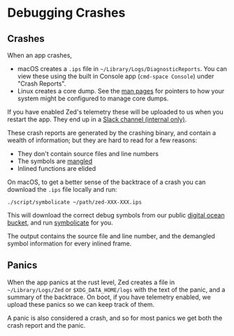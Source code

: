 # Debugging Crashes

## Crashes

When an app crashes,

- macOS creates a `.ips` file in `~/Library/Logs/DiagnosticReports`. You can view these using the built in Console app (`cmd-space Console`) under "Crash Reports".
- Linux creates a core dump. See the [man pages](https://man7.org/linux/man-pages/man5/core.5.html) for pointers to how your system might be configured to manage core dumps.

If you have enabled Zed's telemetry these will be uploaded to us when you restart the app. They end up in a [Slack channel (internal only)](https://zed-industries.slack.com/archives/C04S6T1T7TQ).

These crash reports are generated by the crashing binary, and contain a wealth of information; but they are hard to read for a few reasons:

- They don't contain source files and line numbers
- The symbols are [mangled](https://doc.rust-lang.org/rustc/symbol-mangling/index.html)
- Inlined functions are elided

On macOS, to get a better sense of the backtrace of a crash you can download the `.ips` file locally and run:

```
./script/symbolicate ~/path/zed-XXX-XXX.ips
```

This will download the correct debug symbols from our public [digital ocean bucket](https://zed-debug-symbols.nyc3.digitaloceanspaces.com), and run [symbolicate](https://crates.io/crates/symbolicate) for you.

The output contains the source file and line number, and the demangled symbol information for every inlined frame.

## Panics

When the app panics at the rust level, Zed creates a file in `~/Library/Logs/Zed` or `$XDG_DATA_HOME/logs` with the text of the panic, and a summary of the backtrace. On boot, if you have telemetry enabled, we upload these panics so we can keep track of them.

A panic is also considered a crash, and so for most panics we get both the crash report and the panic.
